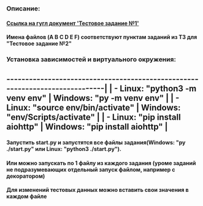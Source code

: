 ### Описание:  
#### [Ссылка на гугл документ 'Тестовое задание №1'](https://docs.google.com/document/d/1GUKWWj5dPzzDneEu6_gC5Euz6jzzqktHg520Uq_4QfI/edit?usp=sharing)
#### Имена файлов (A B C D E F) соответствуют пунктам заданий из ТЗ для "Тестовое задание №2"
### Установка зависимостей и виртуального окружения:
-----------------------------------------------------------------------------|
| - Linux: "python3 -m venv env"         | Windows: "py -m venv env"         |
| - Linux: "source env/bin/activate"     | Windows: "env/Scripts/activate"   |
| - Linux: "pip install aiohttp"         | Windows: "pip install aiohttp"    |
-----------------------------------------------------------------------------
#### Запустить start.py и запустятся все файлы задания(Windows: "py ./start.py" или Linux: "python3 ./start.py").
#### Или можно запускать по 1 файлу из каждого задания (уроме заданий не подразумевающих отдельный запуск файлом, например с декоратором)
#### Для изменений тестовых данных можно вставить свои значения в каждом файле

